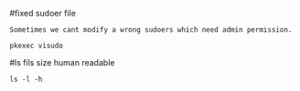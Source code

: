 #fixed sudoer file

	Sometimes we cant modify a wrong sudoers which need admin permission.

	pkexec visudo

#ls fils size human readable

	ls -l -h
